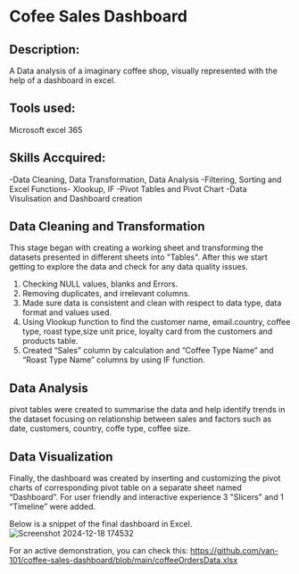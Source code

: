 # Cofee Sales Dashboard 

## Description: 

A Data analysis of a imaginary coffee shop, visually represented with the help of a dashboard in excel. 

## Tools used: 

Microsoft excel 365

## Skills Accquired: 
-Data Cleaning, Data Transformation, Data Analysis
-Filtering, Sorting and Excel Functions- Xlookup, IF
-Pivot Tables and Pivot Chart
-Data Visulisation and Dashboard creation

## Data Cleaning and Transformation

This stage began with creating a working sheet and transforming the datasets presented in different sheets into "Tables". After this we start getting to explore the data and check for any data quality issues.
1.	Checking NULL values, blanks and Errors.
2.	Removing duplicates, and irrelevant columns.
3.	Made sure data is consistent and clean with respect to data type, data format and values used.
4.	Using Vlookup function to find the customer name, email.country, coffee type, roast type,size unit price, loyalty card from the customers and products table.
5.	Created “Sales” column by calculation and “Coffee Type Name” and “Roast Type Name” columns by using IF function.

## Data Analysis

pivot tables were created to summarise the data and help identify trends in the dataset focusing on relationship between sales and factors such as date, customers, country, coffe type, coffee size. 

## Data Visualization

Finally, the dashboard was created by inserting and customizing the pivot charts of corresponding pivot table on a separate sheet named “Dashboard”. For user friendly and interactive experience 3 "Slicers" and 1 “Timeline” were added.

Below is a snippet of the final dashboard in Excel.
![Screenshot 2024-12-18 174532](https://github.com/user-attachments/assets/e875fc74-6499-4106-9444-5900a39ced87)

For an active demonstration, you can check this: https://github.com/van-101/coffee-sales-dashboard/blob/main/coffeeOrdersData.xlsx




